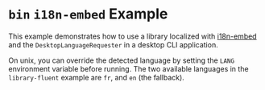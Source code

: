 # `bin` `i18n-embed` Example

This example demonstrates how to use a library localized with [i18n-embed](../../i18n-embed/) and the `DesktopLanguageRequester` in a desktop CLI application.

On unix, you can override the detected language by setting the `LANG` environment variable before running. The two available languages in the `library-fluent` example are `fr`, and `en` (the fallback).
